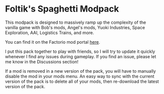 # Foltik's Spaghetti Modpack
This modpack is designed to massively ramp up the complexity of the vanilla game with Bob's mods, Angel's mods, Yuoki Industries, Space Exploration, AAI, Logistics Trains, and more.

You can find it on the Factorio mod portal [here](https://mods.factorio.com/mod/foltiks_spaghetti_modpack).

I put this pack together to play with friends, so I will try to update it quickly whenever I find any issues during gameplay. If you find an issue, please let me know in the Discussions section!

If a mod is removed in a new version of the pack, you will have to manually disable the mod in your mods menu. An easy way to sync with the current version of the pack is to delete all of your mods, then re-download the latest version of the pack.

